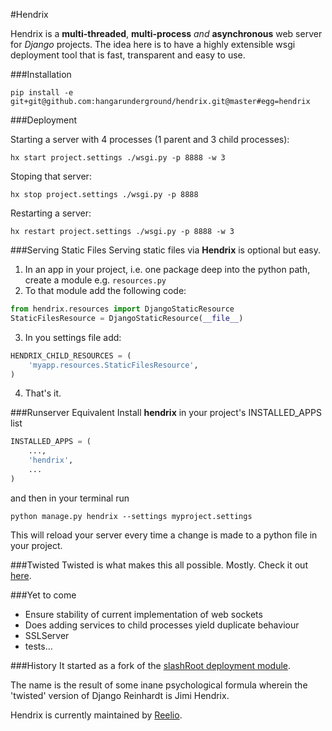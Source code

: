 #Hendrix

Hendrix is a **multi-threaded**, **multi-process** *and* **asynchronous**
web server for *Django* projects. The idea here is to have a highly extensible
wsgi deployment tool that is fast, transparent and easy to use.

###Installation

`pip install -e git+git@github.com:hangarunderground/hendrix.git@master#egg=hendrix`

###Deployment

Starting a server with 4 processes (1 parent and 3 child processes):

`hx start project.settings ./wsgi.py -p 8888 -w 3`

Stoping that server:

`hx stop project.settings ./wsgi.py -p 8888`

Restarting a server:

`hx restart project.settings ./wsgi.py -p 8888 -w 3`

###Serving Static Files
Serving static files via **Hendrix** is optional but easy.
1. In an app in your project, i.e. one package deep into the python path, create
a module e.g. `resources.py`
2. To that module add the following code:
```python
from hendrix.resources import DjangoStaticResource
StaticFilesResource = DjangoStaticResource(__file__)
```
3. In you settings file add:
```python
HENDRIX_CHILD_RESOURCES = (
    'myapp.resources.StaticFilesResource',
)
```
4. That's it.


###Runserver Equivalent
Install **hendrix** in your project's INSTALLED_APPS list
```python
INSTALLED_APPS = (
    ...,
    'hendrix',
    ...
)
```
and then in your terminal run

```
python manage.py hendrix --settings myproject.settings
```
This will reload your server every time a change is made to a python file in
your project.

###Twisted
Twisted is what makes this all possible. Mostly. Check it out [here](https://twistedmatrix.com/trac/).




###Yet to come
* Ensure stability of current implementation of web sockets
* Does adding services to child processes yield duplicate behaviour
* SSLServer
* tests...


###History
It started as a fork of the
[slashRoot deployment module](https://github.com/SlashRoot/WHAT/tree/44f50ee08c5d7acb74ed8a4ce928e85eb2dc714f/deployment).

The name is the result of some inane psychological formula wherein the
'twisted' version of Django Reinhardt is Jimi Hendrix.

Hendrix is currently maintained by [Reelio](reelio.com).
